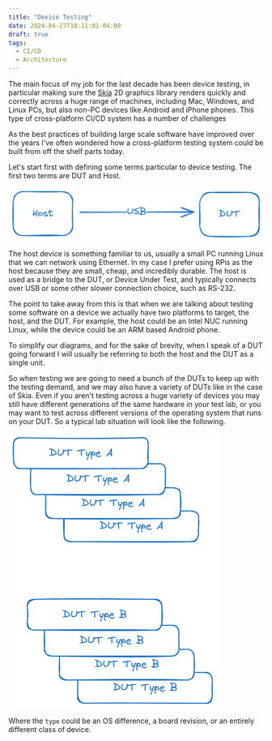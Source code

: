 ```yaml
---
title: "Device Testing"
date: 2024-04-27T10:11:01-04:00
draft: true
tags:
  - CI/CD
  - Architecture
---
```


The main focus of my job for the last decade has been device testing, in
particular making sure the [Skia](https://skia.org) 2D graphics library renders
quickly and correctly across a huge range of machines, including Mac, Windows,
and Linux PCs, but also non-PC devices like Android and iPhone phones. This type of
cross-platform CI/CD system has a number of challenges

As the best practices of building large scale software have improved over the
years I've often wondered how a cross-platform testing system could be built
from off the shelf parts today.

Let's start first with defining some terms particular to device testing.
The first two terms are DUT and Host.

![DUT connected to a Host via USB](./dut.excalidraw.png)

The host device is something familiar to us, usually a small PC running Linux
that we can network using Ethernet. In my case I prefer using RPis as the host
because they are small, cheap, and incredibly durable. The host is used as a
bridge to the DUT, or Device Under Test, and typically connects over USB or some
other slower connection choice, such as RS-232.

The point to take away from this is that when we are talking about testing some
software on a device we actually have two platforms to target, the host, and the
DUT. For example, the host could be an Intel NUC running Linux, while the device
could be an ARM based Android phone.

To simplify our diagrams, and for the sake of brevity, when I speak of a DUT going
forward I will usually be referring to both the host and the DUT as a single unit.

So when testing we are going to need a bunch of the DUTs to keep up with the
testing demand, and we may also have a variety of DUTs like in the case of Skia.
Even if you aren't testing across a huge variety of devices you may still have
different generations of the same hardware in your test lab, or you may want to
test across different versions of the operating system that runs on your DUT. So
a typical lab situation will look like the following.

![Batches of different types of DUTs in a lab/colo.](./lab.excalidraw.png)

Where the `type` could be an OS difference, a board revision, or an entirely
different class of device.
